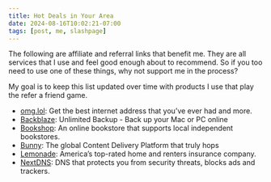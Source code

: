 ```yaml
---
title: Hot Deals in Your Area
date: 2024-08-16T10:02:21-07:00
tags: [post, me, slashpage]
---
```


The following are affiliate and referral links that benefit me. They are all services that I use and feel good enough about to recommend. So if you too need to use one of these things, why not support me in the process?

My goal is to keep this list updated over time with products I use that play the refer a friend game.

- [omg.lol](https://home.omg.lol/referred-by/melanie): Get the best internet address that you’ve ever had and more.
- [Backblaze](https://secure.backblaze.com/r/0167cy): Unlimited Backup - Back up your Mac or PC online
- [Bookshop](https://bookshop.org/shop/melkat): An online bookstore that supports local independent bookstores.
- [Bunny](https://bunny.net/?ref=3echenpmxr): The global Content Delivery Platform that truly hops
- [Lemonade](https://www.lemonade.com/r/melaniebilbrey): America’s top-rated home and renters insurance company.
- [NextDNS](https://nextdns.io/?from=qa2cg8e9): DNS that protects you from security threats, blocks ads and trackers.
